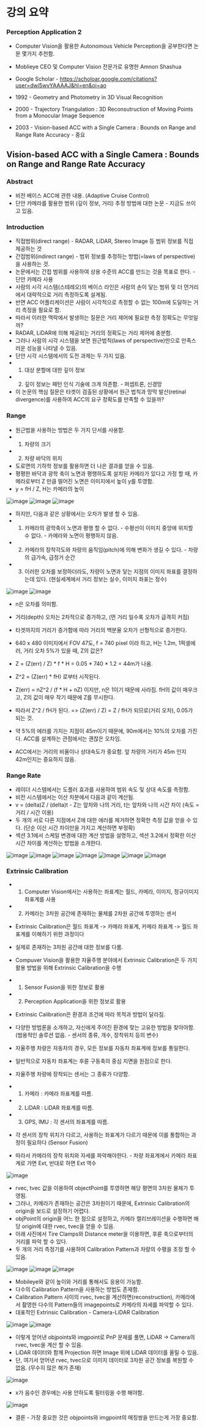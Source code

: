 # 강의 요약

### Perception Application 2
* Computer Vision을 활용한 Autonomous Vehicle Perception을 공부한다면 논문 몇가지 추천함.
* Moblieye CEO 및 Computer Vision 전문가로 유명한 Amnon Shashua
* Google Scholar - https://scholoar.google.com/citations?user=dwi5wvYAAAAJ&hl=en&oi=ao

* 1992 - Geometry and Photometry in 3D Visual Recognition
* 2000 - Trajectory Triangulation : 3D Reconsutruction of Moving Points from a Monocular Image Sequence
* 2003 - Vision-based ACC with a Single Camera : Bounds on Range and Range Rate Accuracy - 중요

## Vision-based ACC with a Single Camera : Bounds on Range and Range Rate Accuracy
### Abstract
* 비전 베이스 ACC에 관한 내용. (Adaptive Cruise Control)
* 단안 카메라를 활용한 범위 (깊이 정보, 거리) 추정 방법에 대한 논문 - 지금도 쓰이고 있음.
### Introduction
* 직접범위(direct range) - RADAR, LiDAR, Stereo Image 등 범위 정보를 직접 제공하는 것
* 간접범위(indirect range) - 범위 정보를 추정하는 방법(=laws of perspective)을 사용하는 것.
* 논문에서는 간접 범위를 사용하여 상용 수준의 ACC를 만드는 것을 목표로 한다. - 단안 카메라 사용
* 사람의 시각 시스템(스테레오)의 베이스 라인은 사람의 손이 닿는 범위 및 더 먼거리에서 대략적으로 거리 측정하도록 설계됨.
* 반면 ACC 어플리케이션은 사람이 시각적으로 측정할 수 없는 100m에 도달하는 거리 측정을 필요로 함.
* 따라서 이러한 맥락에서 발생하는 질문은 거리 제어에 필요한 측정 정확도는 무엇일까?
* RADAR, LiDAR에 의해 제공되는 거리의 정확도는 거리 제어에 충분함.
* 그러나 사람의 시각 시스템을 보면 원근법칙(laws of perspective)만으로 만족스러운 성능을 나타낼 수 있음.
* 단안 시각 시스템에서의 도전 과제는 두 가지 있음.
* 1. 대상 분할에 대한 깊이 정보
* 2. 깊이 정보는 패턴 인식 기술에 크게 의존함. - 퍼셉트론, 신경망
* 이 논문의 핵심 질문은 타겟이 검출된 상황에서 원근 법칙과 망막 발산(retinal divergence)를 사용하여 ACC의 요구 정확도를 만족할 수 있을까?
### Range
* 원근법을 사용하는 방법은 두 가지 단서를 사용함.
* 1. 차량의 크기
* 2. 차량 바닥의 위치
* 도로면의 기하학 정보를 활용하면 더 나은 결과를 얻을 수 있음.
* 평평한 바닥과 광학 축이 노면과 평행하도록 설치된 카메라가 있다고 가정 할 때, 카메라로부터 Z 만큼 떨어진 노면은 이미지에서 높이 y를 투영함.
* y = fH / Z, H는 카메라의 높이

![image](https://user-images.githubusercontent.com/55529455/167088325-913e801c-adeb-4c60-9d40-1a0efa65b3cb.png)
![image](https://user-images.githubusercontent.com/55529455/167088510-c4542d7c-97fe-42d9-a02e-74484eaae809.png)
![image](https://user-images.githubusercontent.com/55529455/167088732-1b5f84eb-d64b-4240-bd4c-dc0cfbe8159d.png)
* 하지만, 다음과 같은 상황에서는 오차가 발생 할 수 있음.
* 1. 카메라의 광학축이 노면과 평행 할 수 없다. - 수평선이 이미지 중앙에 위치할 수 없다. - 카메라와 노면이 평행하지 않음.
* 2. 카메라의 장착각도와 차량의 움직임(pitch)에 의해 변화가 생길 수 있다. - 차량의 급가속, 급정거 순간
* 3. 이러한 오차를 보정하더라도, 차량이 노면과 닿는 지점의 이미지 좌표를 결정하는데 있다. (현실세계에서 거리 정보는 실수, 이미지 좌표는 정수)

![image](https://user-images.githubusercontent.com/55529455/167089419-250f4be9-7aa6-49c2-921d-919552aa9368.png)
![image](https://user-images.githubusercontent.com/55529455/167090600-44901a1e-05bc-46bd-a4e9-1452a4ec07a5.png)
* n은 오차를 의미함.

* 거리(depth) 오차는 2차적으로 증가하고, (먼 거리 일수록 오차가 급격히 커짐)
* 타겟까지의 거리가 증가함에 따라 거리의 백분율 오차가 선형적으로 증가한다.
* 640 x 480 이미지에서 FOV 47도, f = 740 pixel 이라 하고, H는 1.2m, 1픽셀에러, 거리 오차 5%가 있을 때, Z의 값은?
* Z = (Z(err) / Z) * f * H = 0.05 * 740 * 1.2 = 44m가 나옴.
* Z^2 = (Z(err) * fH) 로부터 시작된다.
* Z(err) = nZ^2 / (f * H + nZ) 이지만, n은 1이기 때문에 사라짐. fH의 값이 매우크고, Z의 값이 매우 작기 때문에 Z를 무시한다.
* 따라서 Z^2 / fH가 된다. => (Z(err) / Z) = Z / fH가 되므로(거리 오차), 0.05가 되는 것.
* 약 5%의 에러를 가지는 지점이 45m이기 때문에, 90m에서는 10%의 오차를 가진다. ACC를 설계하는 관점에서는 괜찮은 오차임.
* ACC에서는 거리의 비율이나 상대속도가 중요함. 앞 차량의 거리가 45m 인지 42m인지는 중요하지 않음.

### Range Rate
* 레이더 시스템에서는 도플러 효과를 사용하여 범위 속도 및 상대 속도를 측정함.
* 비전 시스템에서는 이산 차분에서 다음과 같이 계산됨.
* v = (delta)Z / (delta)t - Z는 앞차와 나의 거리, t는 앞차와 나의 시간 차이 (속도 = 거리 / 시간 이용)
* 두 개의 서로 다른 지점에서 Z에 대한 에러를 제거하면 정확한 측정 값을 얻을 수 있다. (단순 이산 시간 차이만을 가지고 계산하면 부정확)
* 섹션 3.1에서 스케일 변경에 대한 계산 방법을 설명하고, 섹션 3.2에서 정확한 이산 시간 차이를 계산하는 방법을 소개한다.

![image](https://user-images.githubusercontent.com/55529455/167100868-b75cc033-4b04-428a-bd31-77c41c00d2ec.png)
![image](https://user-images.githubusercontent.com/55529455/167101335-c76caf57-3463-41d4-b0e9-fa2e6ce0889c.png)
![image](https://user-images.githubusercontent.com/55529455/167106169-c9da9f75-805e-4d0b-9795-55e44536c2d0.png)
![image](https://user-images.githubusercontent.com/55529455/167106244-840ee5dd-7b59-4396-83b7-e91299aa8457.png)
![image](https://user-images.githubusercontent.com/55529455/167106286-551fd144-4b7f-4950-8ba6-e64370fcdd25.png)
![image](https://user-images.githubusercontent.com/55529455/167106344-060d1a00-c0e1-4a23-a7e1-dbf9905b0921.png)
![image](https://user-images.githubusercontent.com/55529455/167106403-976affd6-f0cb-471f-8b4d-686802e839fc.png)

### Extrinsic Calibration
* 1. Computer Vision에서는 사용하는 좌표계는 월드, 카메라, 이미지, 정규이미지 좌표계를 사용
* 2. 카메라는 3차원 공간에 존재하는 물체를 2차원 공간에 투영하는 센서
* Extrinsic Calibration은 월드 좌표계 -> 카메라 좌표계, 카메라 좌표계 -> 월드 좌표계를 이해하기 위한 과정이다
* 실제로 존재하는 3차원 공간에 대한 정보를 다룸.
* Compuver Vision을 활용한 자율주행 분야에서 Extrinsic Calibration은 두 가지 활용 방법을 위해 Extrinsic Calibration을 수행
* 1. Sensor Fusion을 위한 정보로 활용
* 2. Perception Application을 위한 정보로 활용
* Extrinsic Calibration은 환경과 조건에 따라 목적과 방법이 달라짐.
* 다양한 방법론을 소개하고, 자신에게 주어진 환경에 맞는 고유한 방법을 찾아야함. (범용적인 솔루션 없음. - 센서의 종류, 개수, 장착위치 등의 변수)

* 자율주행 차량은 자동차의 경우, 모든 정보를 자동차 좌표계에 정보를 통일한다.
* 일반적으로 자동차 좌표계는 후륜 구동축의 중심 지면을 원점으로 한다.
* 자율주행 차량에 장착되는 센서는 그 종류가 다양함.
* 1. 카메라 : 카메라 좌표계를 따름.
* 2. LiDAR : LiDAR 좌표계를 따름.
* 3. GPS, IMU : 각 센서의 좌표계를 따름.
* 각 센서의 장착 위치가 다르고, 사용하는 좌표계가 다르기 때문에 이를 통합하는 과정이 필요하다 (Sensor Fusion)
* 따라서 카메라의 장착 위치와 자세를 파악해야한다. - 차량 좌표계에서 카메라 좌표계로 가면 Ext, 반대로 하면 Ext 역수

![image](https://user-images.githubusercontent.com/55529455/167109309-b1bf758f-adab-469d-940b-9a706a841405.png)
* rvec, tvec 값을 이용하여 objectPoint를 투영하면 해당 평면의 3차원 물체가 투영됨.
* 그러나, 카메라가 존재하는 공간은 3차원이기 때문에, Extrinsic Calibration의 origin을 보드로 설정하기 어렵다.
* objPoint의 origin을 어느 한 점으로 설정하고, 카메라 캘리브레이션을 수행하면 해당 origin에 대한 rvec, tvec을 얻을 수 있음.
* 아래 사진에서 Tire Clamps와 Distance meter을 이용하면, 후륜 축으로부터의 거리를 파악 할 수 있다.
* 두 개의 거리 측정기를 사용하여 Calibration Pattern과 차량의 수평을 조정 할 수 있음.

![image](https://user-images.githubusercontent.com/55529455/167110879-6e52cf41-971f-4320-a9d5-23ab379b9fbd.png)
![image](https://user-images.githubusercontent.com/55529455/167111438-bdb8e2fe-adcb-44fe-a9c5-048a93cd8f6f.png)
![image](https://user-images.githubusercontent.com/55529455/167111516-7a630e56-a0bf-4c08-99be-69dd75eb58fc.png)

* Mobileye와 같이 높이와 거리를 통해서도 응용이 가능함.
* 다수의 Calibration Pattern을 사용하는 방법도 존재함.
* Calibration Pattern 사이의 rvec, tvec을 계산하면(reconstruction), 카메라에서 촬영한 다수의 Pattern들의 imagepoints로 카메라의 자세를 파악할 수 있다.
* 대표적인 Extrinsic Calibration - Camera-LiDAR Calibration

![image](https://user-images.githubusercontent.com/55529455/167113947-c7536e7f-9a51-4d75-81c8-912894aefd56.png)
![image](https://user-images.githubusercontent.com/55529455/167113988-31e2b73f-1ca2-4e86-a047-58c65cd3ca68.png)

* 이렇게 얻어낸 objpoints와 imgpoint로 PnP 문제를 풀면, LiDAR -> Camera의 rvec, tvec을 계산 할 수 있음.
* LiDAR 데이터와 함께 Projection 하면 Image 위에 LiDAR 데이터를 올릴 수 있음.
* 단, 여기서 얻어낸 rvec, tvec으로 이미지 데이터로 3차원 공간 정보를 복원할 수 없음. (무수히 많은 해가 존재)

![image](https://user-images.githubusercontent.com/55529455/167114362-66a18416-0151-4986-a59f-19b25d46e478.png)
* x가 음수인 경우에는 사용 안하도록 필터링을 수행 해야함.

![image](https://user-images.githubusercontent.com/55529455/167114479-009281b5-1a6b-497f-aba4-6bfbb3bbaadc.png)

* 결론 - 가장 중요한 것은 objpoints와 imgpoint의 매칭쌍을 만드는게 가장 중요함.
















